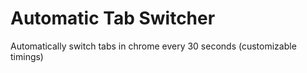 # Automatic Tab Switcher
Automatically switch tabs in chrome every 30 seconds (customizable timings)
